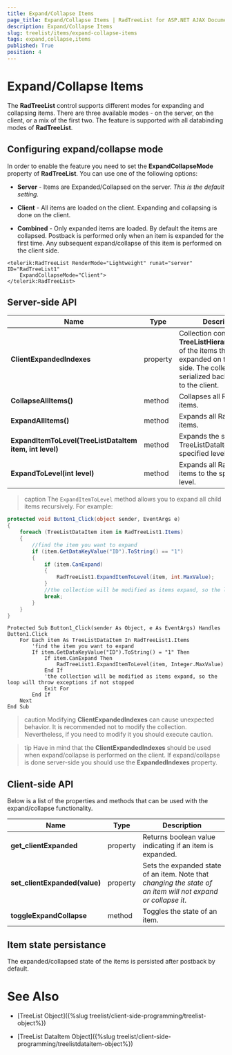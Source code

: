 ```yaml
---
title: Expand/Collapse Items
page_title: Expand/Collapse Items | RadTreeList for ASP.NET AJAX Documentation
description: Expand/Collapse Items
slug: treelist/items/expand-collapse-items
tags: expand,collapse,items
published: True
position: 4
---
```


# Expand/Collapse Items



The **RadTreeList** control supports different modes for expanding and collapsing items. There are three available modes - on the server, on the client, or a mix of the first two. The feature is supported with all databinding modes of **RadTreeList**.



## Configuring expand/collapse mode

In order to enable the feature you need to set the **ExpandCollapseMode** property of **RadTreeList**. You can use one of the following options:

* **Server** - Items are Expanded/Collapsed on the server. *This is the default setting.*

* **Client** - All items are loaded on the client. Expanding and collapsing is done on the client. 

* **Combined** - Only expanded items are loaded. By default the items are collapsed. Postback is performed only when an item is expanded for the first time. Any subsequent expand/collapse of this item is performed on the client side.   


````ASPNET
<telerik:RadTreeList RenderMode="Lightweight" runat="server" ID="RadTreeList1"
	ExpandCollapseMode="Client">
</telerik:RadTreeList>
````


## Server-side API


| Name | Type | Description |
| ------ | ------ | ------ |
| **ClientExpandedIndexes** | property |Collection containing the **TreeListHierarchyIndexes** of the items that are expanded on the client-side. The collection is serialized back and forth to the client.|
| **CollapseAllItems()** | method |Collapses all RadTreeList items.|
| **ExpandAllItems()** | method |Expands all RadTreeList items.|
| **ExpandItemToLevel(TreeListDataItem item, int level)** | method |Expands the specified TreeListDataItem to the specified level.|
| **ExpandToLevel(int level)** | method |Expands all RadTreeList items to the specified level.|

>caption The `ExpandItemToLevel` method allows you to expand all child items recursively. For example:

````C#
protected void Button1_Click(object sender, EventArgs e)
{
	foreach (TreeListDataItem item in RadTreeList1.Items)
	{
		//find the item you want to expand
		if (item.GetDataKeyValue("ID").ToString() == "1")
		{
			if (item.CanExpand)
			{
				RadTreeList1.ExpandItemToLevel(item, int.MaxValue);
			}
			//the collection will be modified as items expand, so the loop will throw exceptions if not stopped
			break;
		}
	}
}
````
````VB
Protected Sub Button1_Click(sender As Object, e As EventArgs) Handles Button1.Click
	For Each item As TreeListDataItem In RadTreeList1.Items
		'find the item you want to expand
		If item.GetDataKeyValue("ID").ToString() = "1" Then
			If item.CanExpand Then
				RadTreeList1.ExpandItemToLevel(item, Integer.MaxValue)
			End If
			'the collection will be modified as items expand, so the loop will throw exceptions if not stopped
			Exit For
		End If
	Next
End Sub
````


>caution Modifying **ClientExpandedIndexes** can cause unexpected behavior. It is recommended not to modify the collection. Nevertheless, if you need to modify it you should execute caution. 
>



>tip Have in mind that the **ClientExpandedIndexes** should be used when expand/collapse is performed on the client. If expand/collapse is done server-side you should use the **ExpandedIndexes** property.
>

## Client-side API

Below is a list of the properties and methods that can be used with the expand/collapse functionality.

| Name | Type | Description |
| ------ | ------ | ------ |
| **get_clientExpanded** | property | Returns boolean value indicating if an item is expanded. |
| **set_clientExpanded(value)** | property | Sets the expanded state of an item. Note that *changing the state of an item will not expand or collapse it*. |
| **toggleExpandCollapse** | method | Toggles the state of an item. |


## Item state persistance

The expanded/collapsed state of the items is persisted after postback by default.


# See Also

 * [TreeList Object]({%slug treelist/client-side-programming/treelist-object%})
 
 * [TreeList DataItem Object]({%slug treelist/client-side-programming/treelistdataitem-object%})



